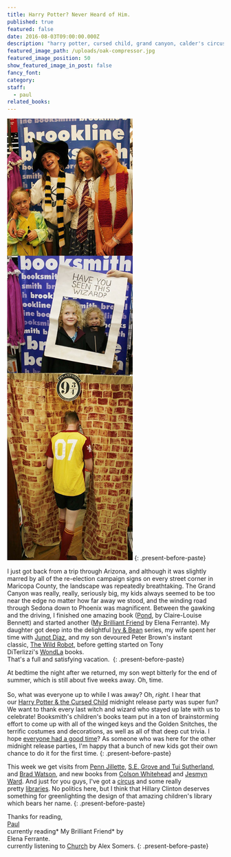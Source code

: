 ```yaml
---
title: Harry Potter? Never Heard of Him.
published: true
featured: false
date: 2016-08-03T09:00:00.000Z
description: "harry potter, cursed child, grand canyon, calder's circus"
featured_image_path: /uploads/oak-compressor.jpg
featured_image_position: 50
show_featured_image_in_post: false
fancy_font:
category:
staff:
  - paul
related_books:
---
```



![](/uploads/versions/hp-compressor---x----656-2293x---.jpg)
{: .present-before-paste}

I just got back from a trip through Arizona, and although it was slightly marred by all of the re-election campaign signs on every street corner in Maricopa County, the landscape was repeatedly breathtaking. The Grand Canyon was really, really, seriously big, my kids always seemed to be too near the edge no matter how far away we stood, and the winding road through Sedona down to Phoenix was magnificent. Between the gawking and the driving, I finished one amazing book ([Pond](http://www.brooklinebooksmith-shop.com/book/9780399575891), by Claire-Louise Bennett) and started another ([My Brilliant Friend](http://www.brooklinebooksmith-shop.com/book/9781609450786)&nbsp;by Elena Ferrante). My daughter got deep into the delightful&nbsp;[Ivy & Bean](http://www.brooklinebooksmith-shop.com/search/site/ivy%20%26%20bean)&nbsp;series, my wife spent her time with&nbsp;[Junot Diaz](http://www.brooklinebooksmith-shop.com/book/9781594483295), and my son devoured Peter Brown's instant classic,&nbsp;[The Wild Robot](http://www.brooklinebooksmith-shop.com/book/9780316381994), before getting started on Tony DiTerlizzi's&nbsp;[WondLa](http://www.brooklinebooksmith-shop.com/book/9781416983118)&nbsp;books.
<br>That's a full and satisfying vacation.&nbsp;
{: .present-before-paste}

At bedtime the night after we returned, my son wept bitterly for the end of summer, which is still about five weeks away. Oh, time.
<br>
<br>So, what was everyone up to while I was away? Oh,&nbsp;*right.*&nbsp;I hear that our&nbsp;[Harry Potter & the Cursed Child](http://www.brooklinebooksmith-shop.com/book/9781338099133)&nbsp;midnight release party was super fun? We want to thank every last witch and wizard who stayed up late with us to celebrate! Booksmith's children's books team put in a ton of brainstorming effort to come up with all of the winged keys and the Golden Snitches, the terrific costumes and decorations, as well as all of that deep cut trivia. I hope [everyone had a good time](https://photos.google.com/share/AF1QipOElrdVg9YXyzFB9_s1YItjR2k3wZIEGvLIMCz8tEfJRXw3IyHb1m4ZKEGrAIJgoQ?key=YnpUMnlrYUlmcTVhS1B4R29pYTVXbzRsS0E0ckV3)? As someone who was here for the other midnight release parties, I'm happy that a bunch of new kids got their own chance to do it for the first time.
{: .present-before-paste}

This week we get visits from&nbsp;[Penn Jillette](http://www.brooklinebooksmith.com/events/2016-08/penn-jillette---presto-how-i-made-over-100-pounds-disappear-and-other-magical-tales/),&nbsp;[S.E. Grove and Tui Sutherland](http://www.brooklinebooksmith.com/events/2016-08/s-e--grove---the-crimson-skew-the-mapmakers-trilogy-tui-sutherland---wings-of-fire-legends-darkstalker/), and&nbsp;[Brad Watson](http://www.brooklinebooksmith.com/events/2016-08/brad-watson---miss-jane/), and new books from [Colson Whitehead](https://www.washingtonpost.com/entertainment/books/the-underground-railroad-by-colson-whitehead-an-essential-american-novel/2016/08/01/4bcab684-55ad-11e6-b7de-dfe509430c39_story.html)&nbsp;and&nbsp;[Jesmyn Ward](http://www.npr.org/sections/codeswitch/2016/08/02/488366739/the-fire-this-time-a-new-generation-of-writers-on-race-in-america). And just for you guys, I've got a&nbsp;[circus](http://www.openculture.com/2011/01/cirque_calder.html)&nbsp;and some really pretty&nbsp;[libraries](http://www.techinsider.io/most-beautiful-library-in-all-50-states-2016-7). No politics here, but I think that Hillary Clinton deserves something for greenlighting the design of that amazing children's library which bears her name.
{: .present-before-paste}

Thanks for reading,
<br>[Paul](http://www.ptpainter.com/)
<br>currently reading*&nbsp;My Brilliant Friend*&nbsp;by&nbsp;
<br>Elena Ferrante.
<br>currently listening to&nbsp;[Church](https://www.youtube.com/watch?v=mTmew_heiOM)&nbsp;by Alex Somers.
{: .present-before-paste}